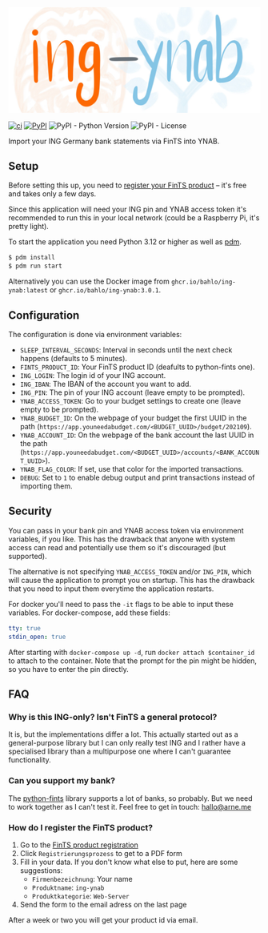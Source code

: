 ![ing-ynab logo](logo.jpg)

[![ci](https://github.com/bahlo/fints_ynab/workflows/ci/badge.svg)](https://github.com/bahlo/ing-ynab/actions?query=workflow%3Aci)
[![PyPI](https://img.shields.io/pypi/v/ing-ynab)](https://pypi.org/project/ing-ynab)
![PyPI - Python Version](https://img.shields.io/pypi/pyversions/ing-ynab)
![PyPI - License](https://img.shields.io/pypi/l/ing-ynab)

Import your ING Germany bank statements via FinTS into YNAB.

## Setup

Before setting this up, you need to
[register your FinTS product](#how-do-i-register-the-fints-product)
– it's free and takes only a few days.

Since this application will need your ING pin and YNAB access token it's
recommended to run this in your local network (could be a Raspberry Pi, it's
pretty light).

To start the application you need Python 3.12 or higher as well as
[pdm](https://pdm-project.org/en/latest/).

```sh
$ pdm install
$ pdm run start
```

Alternatively you can use the Docker image from `ghcr.io/bahlo/ing-ynab:latest`
or `ghcr.io/bahlo/ing-ynab:3.0.1`.

## Configuration

The configuration is done via environment variables:

- `SLEEP_INTERVAL_SECONDS`: Interval in seconds until the next check happens
  (defaults to 5 minutes).
- `FINTS_PRODUCT_ID`: Your FinTS product ID (deafults to python-fints one).
- `ING_LOGIN`: The login id of your ING account.
- `ING_IBAN`: The IBAN of the account you want to add.
- `ING_PIN`: The pin of your ING account (leave empty to be prompted).
- `YNAB_ACCESS_TOKEN`: Go to your budget settings to create one (leave empty
  to be prompted).
- `YNAB_BUDGET_ID`: On the webpage of your budget the first UUID in the path (`https://app.youneedabudget.com/<BUDGET_UUID>/budget/202109`).
- `YNAB_ACCOUNT_ID`: On the webpage of the bank account the last UUID in the path (`https://app.youneedabudget.com/<BUDGET_UUID>/accounts/<BANK_ACCOUNT_UUID>`).
- `YNAB_FLAG_COLOR`: If set, use that color for the imported transactions.
- `DEBUG`: Set to `1` to enable debug output and print transactions instead of
  importing them.

## Security

You can pass in your bank pin and YNAB access token via environment variables,
if you like. This has the drawback that anyone with system access can read
and potentially use them so it's discouraged (but supported).

The alternative is not specifying `YNAB_ACCESS_TOKEN` and/or `ING_PIN`, which
will cause the application to prompt you on startup. This has the drawback that
you need to input them everytime the application restarts.

For docker you'll need to pass the `-it` flags to be able to input these
variables. For docker-compose, add these fields:

```yml
tty: true
stdin_open: true
```

After starting with `docker-compose up -d`, run `docker attach $container_id`
to attach to the container. Note that the prompt for the pin might be hidden,
so you have to enter the pin directly.

## FAQ

### Why is this ING-only? Isn't FinTS a general protocol?

It is, but the implementations differ a lot. This actually started out as a
general-purpose library but I can only really test ING and I rather have a
specialised library than a multipurpose one where I can't guarantee
functionality.

### Can you support my bank?

The [python-fints](https://github.com/raphaelm/python-fints) library supports
a lot of banks, so probably. But we need to work together as I can't test it.
Feel free to get in touch: <hallo@arne.me>

### How do I register the FinTS product?

1. Go to the [FinTS product registration](https://www.hbci-zka.de/register/prod_register.htm)
2. Click `Registrierungsprozess` to get to a PDF form
3. Fill in your data. If you don't know what else to put, here are some suggestions:
   - `Firmenbezeichnung`: Your name
   - `Produktname`: `ing-ynab`
   - `Produktkategorie`: `Web-Server`
4. Send the form to the email adress on the last page

After a week or two you will get your product id via email.
